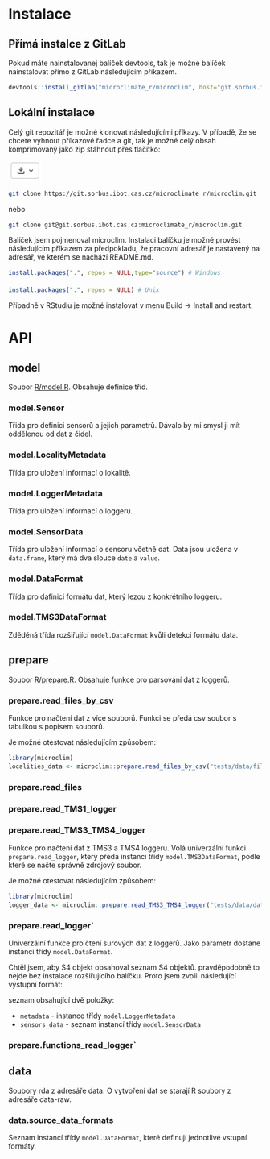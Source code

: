 # Instalace

## Přímá instalce z GitLab

Pokud máte nainstalovanej balíček devtools, tak je možné balíček nainstalovat přimo z GitLab následujícím příkazem.

```R
devtools::install_gitlab("microclimate_r/microclim", host="git.sorbus.ibot.cas.cz", auth_token="5N6cg1k2TNczNj85xf15")
```

## Lokální instalace

Celý git repozitář je možné klonovat následujícími příkazy. V případě, že se chcete vyhnout příkazové řadce a git,
tak je možné celý obsah komprimovaný jako zip stáhnout přes tlačítko:

![Download](images/download_button.png)


```sh
git clone https://git.sorbus.ibot.cas.cz/microclimate_r/microclim.git
```

nebo

```sh
git clone git@git.sorbus.ibot.cas.cz:microclimate_r/microclim.git
```

Balíček jsem pojmenoval microclim. Instalaci balíčku je možné provést následujícím příkazem
za předpokladu, že pracovní adresář je nastavený na adresář, ve kterém se nachází README.md.

```R
install.packages(".", repos = NULL,type="source") # Windows

install.packages(".", repos = NULL) # Unix

```

Případně v RStudiu je možné instalovat v menu Build -> Install and restart.

# API
## model

Soubor [R/model.R](R/model.R). Obsahuje definice tříd.

### model.Sensor

Třida pro definici sensorů a jejich parametrů. Dávalo by mi smysl ji mít oddělenou od dat z čidel.

### model.LocalityMetadata

Třída pro uložení informací o lokalitě.

### model.LoggerMetadata

Třída pro uložení informací o loggeru.

### model.SensorData

Třída pro uložení informací o sensoru včetně dat. Data jsou uložena v `data.frame`,
který má dva slouce `date` a `value`.

### model.DataFormat

Třída pro dafinici formátu dat, který lezou z konkrétního loggeru.

### model.TMS3DataFormat

Zděděná třída rozšiřující `model.DataFormat` kvůli detekci formátu data.

## prepare

Soubor [R/prepare.R](R/prepare.R). Obsahuje funkce pro parsování dat z loggerů.

### prepare.read\_files\_by\_csv

Funkce pro načtení dat z více souborů. Funkci se předá csv soubor s tabulkou s popisem souborů.

Je možné otestovat následujícím způsobem:

```R
library(microclim)
localities_data <- microclim::prepare.read_files_by_csv("tests/data/files_table.csv")
```

### prepare.read\_files

### prepare.read\_TMS1\_logger

### prepare.read\_TMS3\_TMS4\_logger

Funkce pro načtení dat z TMS3 a TMS4 loggeru. Volá univerzální funkci `prepare.read_logger`,
který předá instanci třídy `model.TMS3DataFormat`, podle které se načte správně zdrojový soubor.

Je možné otestovat následujícím způsobem:

```R
library(microclim)
logger_data <- microclim::prepare.read_TMS3_TMS4_logger("tests/data/data_94184102_0.csv")
```

### prepare.read\_logger`

Univerzální funkce pro čtení surových dat z loggerů. Jako parametr dostane instanci třídy `model.DataFormat`.

Chtěl jsem, aby S4 objekt obsahoval seznam S4 objektů. pravděpodobně to nejde bez instalace rozšiřujícího balíčku.
Proto jsem zvolil následující výstupní formát:

seznam obsahující dvě položky:
* `metadata` - instance třídy `model.LoggerMetadata`
* `sensors_data` - seznam instancí třídy `model.SensorData`

### prepare.functions\_read\_logger`

## data

Soubory rda z adresáře data. O vytvoření dat se starají R soubory z adresáře data-raw.

### data.source\_data\_formats

Seznam instancí třídy `model.DataFormat`, které definují jednotlivé vstupní formáty.
